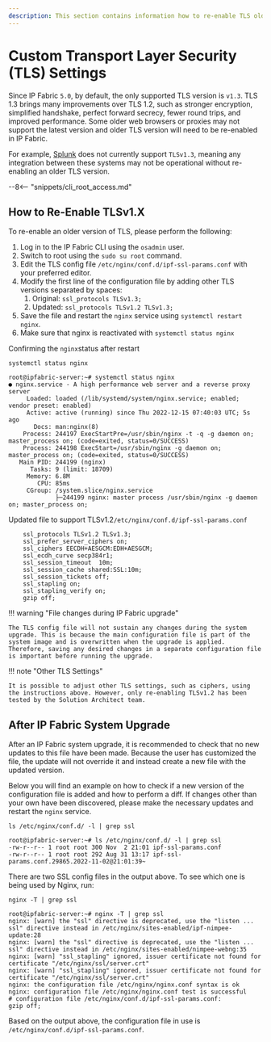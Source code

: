 ```yaml
---
description: This section contains information how to re-enable TLS older than `v1.3`.
---
```


# Custom Transport Layer Security (TLS) Settings

Since IP Fabric `5.0`, by default, the only supported TLS version is `v1.3`. TLS 1.3 brings many improvements over TLS 1.2, such as stronger encryption, simplified handshake, perfect forward secrecy, fewer round trips, and improved performance. Some older web browsers or proxies may not support the latest version and older TLS version will need to be re-enabled in IP Fabric.

For example, [Splunk](https://docs.splunk.com/Documentation/Splunk/9.0.1/Security/SetyourSSLversion)
does not currently support `TLSv1.3`, meaning any integration between these systems may not be operational without re-enabling an older TLS version.

--8<-- "snippets/cli_root_access.md"

## How to Re-Enable TLSv1.X

To re-enable an older version of TLS, please perform the following:

1. Log in to the IP Fabric CLI using the `osadmin` user.
2. Switch to root using the `sudo su root` command.
3. Edit the TLS config file `/etc/nginx/conf.d/ipf-ssl-params.conf` with your preferred editor.
4. Modify the first line of the configuration file by adding other TLS versions separated by spaces:
   1. Original: `ssl_protocols TLSv1.3;`
   2. Updated: `ssl_protocols TLSv1.2 TLSv1.3;`
5. Save the file and restart the `nginx` service using `systemctl restart nginx`.
6. Make sure that nginx is reactivated with `systemctl status nginx`

Confirming the `nginx`status after restart

```shell
systemctl status nginx
```

```shell
root@ipfabric-server:~# systemctl status nginx
● nginx.service - A high performance web server and a reverse proxy server
     Loaded: loaded (/lib/systemd/system/nginx.service; enabled; vendor preset: enabled)
     Active: active (running) since Thu 2022-12-15 07:40:03 UTC; 5s ago
       Docs: man:nginx(8)
    Process: 244197 ExecStartPre=/usr/sbin/nginx -t -q -g daemon on; master_process on; (code=exited, status=0/SUCCESS)
    Process: 244198 ExecStart=/usr/sbin/nginx -g daemon on; master_process on; (code=exited, status=0/SUCCESS)
   Main PID: 244199 (nginx)
      Tasks: 9 (limit: 18709)
     Memory: 6.8M
        CPU: 85ms
     CGroup: /system.slice/nginx.service
             ├─244199 nginx: master process /usr/sbin/nginx -g daemon on; master_process on;
```


Updated file to support TLSv1.2`/etc/nginx/conf.d/ipf-ssl-params.conf`

```shell
    ssl_protocols TLSv1.2 TLSv1.3;
    ssl_prefer_server_ciphers on;
    ssl_ciphers EECDH+AESGCM:EDH+AESGCM;
    ssl_ecdh_curve secp384r1;
    ssl_session_timeout  10m;
    ssl_session_cache shared:SSL:10m;
    ssl_session_tickets off;
    ssl_stapling on;
    ssl_stapling_verify on;
    gzip off;

```

!!! warning "File changes during IP Fabric upgrade"

    The TLS config file will not sustain any changes during the system upgrade. This is because the main configuration file is part of the system image and is overwritten when the upgrade is applied. Therefore, saving any desired changes in a separate configuration file is important before running the upgrade.

!!! note "Other TLS Settings"

    It is possible to adjust other TLS settings, such as ciphers, using the instructions above. However, only re-enabling TLSv1.2 has been tested by the Solution Architect team.

## After IP Fabric System Upgrade

After an IP Fabric system upgrade, it is recommended to check that no new updates to this file have been made. Because the user has customized the file, the update will not override it and instead create a new file with the updated version.

Below you will find an example on how to check if a new version of the
configuration file is added and how to perform a diff. If changes other than
your own have been discovered, please make the necessary updates and
restart the `nginx` service.

```shell
ls /etc/nginx/conf.d/ -l | grep ssl
```

```shell
root@ipfabric-server:~# ls /etc/nginx/conf.d/ -l | grep ssl
-rw-r--r-- 1 root root 300 Nov  2 21:01 ipf-ssl-params.conf
-rw-r--r-- 1 root root 292 Aug 31 13:17 ipf-ssl-params.conf.29865.2022-11-02@21:01:39~
```

There are two SSL config files in the output above. To see which one is being used by Nginx, run:

```shell
nginx -T | grep ssl
```

```shell
root@ipfabric-server:~# nginx -T | grep ssl
nginx: [warn] the "ssl" directive is deprecated, use the "listen ... ssl" directive instead in /etc/nginx/sites-enabled/ipf-nimpee-update:28
nginx: [warn] the "ssl" directive is deprecated, use the "listen ... ssl" directive instead in /etc/nginx/sites-enabled/nimpee-webng:35
nginx: [warn] "ssl_stapling" ignored, issuer certificate not found for certificate "/etc/nginx/ssl/server.crt"
nginx: [warn] "ssl_stapling" ignored, issuer certificate not found for certificate "/etc/nginx/ssl/server.crt"
nginx: the configuration file /etc/nginx/nginx.conf syntax is ok
nginx: configuration file /etc/nginx/nginx.conf test is successful
# configuration file /etc/nginx/conf.d/ipf-ssl-params.conf:                                                  gzip off;
```

Based on the output above, the configuration file in use is `/etc/nginx/conf.d/ipf-ssl-params.conf`.
